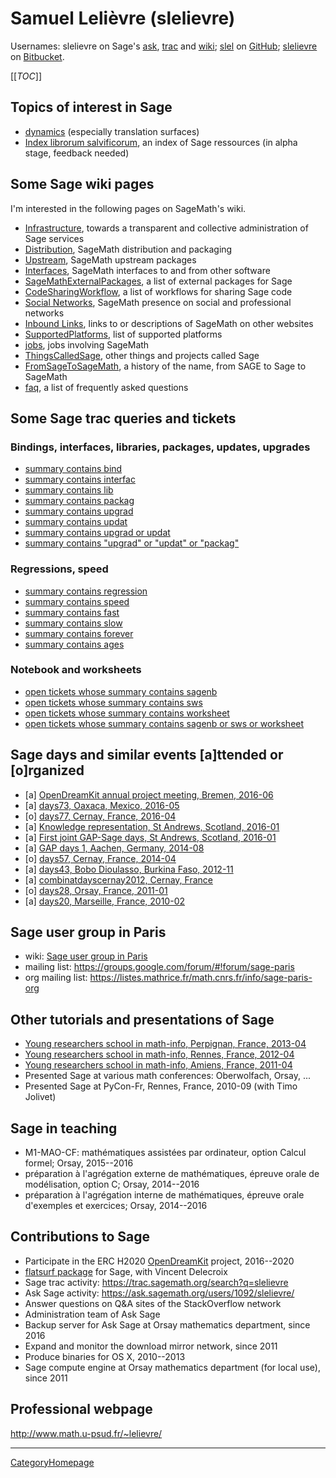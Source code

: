 

# Samuel Lelièvre (slelievre)

Usernames: slelievre on Sage's <a class="https" href="https://ask.sagemath.org">ask</a>, <a class="https" href="https://trac.sagemath.org">trac</a> and <a class="https" href="https://wiki.sagemath.org">wiki</a>; <a class="https" href="https://github.com/slel">slel</a> on <a class="https" href="https://github.com/">GitHub</a>; <a class="https" href="https://bitbucket.org/slelievre/">slelievre</a> on <a class="https" href="https://bitbucket.org/">Bitbucket</a>. 

[[_TOC_]] 


## Topics of interest in Sage

   * <a href="/dynamics">dynamics</a> (especially translation surfaces) 
   * <a class="https" href="https://sageindex.lipn.univ-paris13.fr/">Index librorum salvificorum</a>, an index of Sage ressources (in alpha stage, feedback needed) 

## Some Sage wiki pages

I'm interested in the following pages on SageMath's wiki. 

   * <a href="/Infrastructure">Infrastructure</a>, towards a transparent and collective administration of Sage services 
   * <a href="/Distribution">Distribution</a>, SageMath distribution and packaging 
   * <a href="/Upstream">Upstream</a>, SageMath upstream packages 
   * <a href="/Interfaces">Interfaces</a>, SageMath interfaces to and from other software 
   * <a href="/SageMathExternalPackages">SageMathExternalPackages</a>, a list of external packages for Sage 
   * <a href="/CodeSharingWorkflow">CodeSharingWorkflow</a>, a list of workflows for sharing Sage code 
   * <a href="/Social%20Networks">Social Networks</a>, SageMath presence on social and professional networks 
   * <a href="/Inbound%20Links">Inbound Links</a>, links to or descriptions of SageMath on other websites 
   * <a href="/SupportedPlatforms">SupportedPlatforms</a>, list of supported platforms 
   * <a href="/jobs">jobs</a>, jobs involving SageMath 
   * <a href="/ThingsCalledSage">ThingsCalledSage</a>, other things and projects called Sage 
   * <a href="/FromSageToSageMath">FromSageToSageMath</a>, a history of the name, from SAGE to Sage to SageMath 
   * <a href="/faq">faq</a>, a list of frequently asked questions 

## Some Sage trac queries and tickets


### Bindings, interfaces, libraries, packages, updates, upgrades

   * <a class="https" href="https://trac.sagemath.org/query?summary=~bind&amp;page=2&amp;desc=1&amp;order=status">summary contains bind</a> 
   * <a class="https" href="https://trac.sagemath.org/query?summary=~interfac&amp;desc=1&amp;order=status">summary contains interfac</a> 
   * <a class="https" href="https://trac.sagemath.org/query?summary=~lib&amp;desc=1&amp;order=status">summary contains lib</a> 
   * <a class="https" href="https://trac.sagemath.org/query?summary=~packag&amp;desc=1&amp;order=status">summary contains packag</a> 
   * <a class="https" href="https://trac.sagemath.org/query?summary=~upgrad&amp;desc=1&amp;order=status">summary contains upgrad</a> 
   * <a class="https" href="https://trac.sagemath.org/query?summary=~updat&amp;desc=1&amp;order=status">summary contains updat</a> 
   * <a class="https" href="https://trac.sagemath.org/query?summary=~upgrad&amp;or&amp;summary=~updat&amp;desc=1&amp;order=status">summary contains upgrad or updat</a> 
   * <a class="https" href="https://trac.sagemath.org/query?summary=~upgrad&amp;or&amp;summary=~updat&amp;or&amp;summary=~packag&amp;desc=1&amp;order=status">summary contains "upgrad" or "updat" or "packag"</a> 

### Regressions, speed

   * <a class="https" href="https://trac.sagemath.org/query?summary=~regression&amp;desc=1&amp;order=status">summary contains regression</a> 
   * <a class="https" href="https://trac.sagemath.org/query?summary=~speed&amp;desc=1&amp;order=status">summary contains speed</a> 
   * <a class="https" href="https://trac.sagemath.org/query?summary=~fast&amp;desc=1&amp;order=status">summary contains fast</a> 
   * <a class="https" href="https://trac.sagemath.org/query?summary=~slow&amp;desc=1&amp;order=status">summary contains slow</a> 
   * <a class="https" href="https://trac.sagemath.org/query?summary=~forever&amp;desc=1&amp;order=status">summary contains forever</a> 
   * <a class="https" href="https://trac.sagemath.org/query?summary=~+ages&amp;desc=1&amp;order=status">summary contains ages</a> 

### Notebook and worksheets

   * <a class="https" href="https://trac.sagemath.org/query?order=id&amp;desc=1&amp;status=!closed&amp;summary=~sagenb">open tickets whose summary contains sagenb</a> 
   * <a class="https" href="https://trac.sagemath.org/query?order=id&amp;desc=1&amp;status=!closed&amp;summary=~sws">open tickets whose summary contains sws</a> 
   * <a class="https" href="https://trac.sagemath.org/query?order=id&amp;desc=1&amp;status=!closed&amp;summary=~worksheet">open tickets whose summary contains worksheet</a> 
   * <a class="https" href="https://trac.sagemath.org/query?order=id&amp;desc=1&amp;status=!closed&amp;summary=~sagenb&amp;summary=~sws&amp;summary=~worksheet">open tickets whose summary contains sagenb or sws or worksheet</a> 

## Sage days and similar events [a]ttended or [o]rganized

   * [a] <a class="http" href="http://opendreamkit.org/meetings/2016-06-27-Bremen/">OpenDreamKit annual project meeting, Bremen, 2016-06</a> 
   * [a] <a href="/days73">days73, Oaxaca, Mexico, 2016-05</a> 
   * [o] <a href="/days77">days77, Cernay, France, 2016-04</a> 
   * [a] <a class="http" href="http://opendreamkit.org/2015/12/08/WP6StAndrewsMeeting/">Knowledge representation, St Andrews, Scotland, 2016-01</a> 
   * [a] <a class="http" href="http://gapdays.de/gap-sage-days2016/">First joint GAP-Sage days, St Andrews, Scotland, 2016-01</a> 
   * [a] <a class="http" href="http://gapdays.de/gapdays2014/">GAP days 1, Aachen, Germany, 2014-08</a> 
   * [o] <a href="/days57">days57, Cernay, France, 2014-04</a> 
   * [a] <a href="/Sage%20Days%20Bobo%202012">days43, Bobo Dioulasso, Burkina Faso, 2012-11</a> 
   * [a] <a href="/combinat/SageCombinatDaysCernay2012">combinatdayscernay2012, Cernay, France</a> 
   * [o] <a href="/days28">days28, Orsay, France, 2011-01</a> 
   * [a] <a href="/daysmarseille">days20, Marseille, France, 2010-02</a> 

## Sage user group in Paris

   * wiki: <a href="/GroupeUtilisateursParis">Sage user group in Paris</a> 
   * mailing list: <a href="https://groups.google.com/forum/#!forum/sage-paris">https://groups.google.com/forum/#!forum/sage-paris</a> 
   * org mailing list: <a href="https://listes.mathrice.fr/math.cnrs.fr/info/sage-paris-org">https://listes.mathrice.fr/math.cnrs.fr/info/sage-paris-org</a> 

## Other tutorials and presentations of Sage

   * <a class="http" href="http://ejcim2013.univ-perp.fr/">Young researchers school in math-info, Perpignan, France, 2013-04</a> 
   * <a class="http" href="http://ejcim2012.irisa.fr">Young researchers school in math-info, Rennes, France, 2012-04</a> 
   * <a class="http" href="http://home.mis.u-picardie.fr/~leve/ejc2011/">Young researchers school in math-info, Amiens, France, 2011-04</a> 
   * Presented Sage at various math conferences: Oberwolfach, Orsay, ... 
   * Presented Sage at PyCon-Fr, Rennes, France, 2010-09 (with Timo Jolivet) 

## Sage in teaching

   * M1-MAO-CF: mathématiques assistées par ordinateur, option Calcul formel; Orsay, 2015--2016 
   * préparation à l'agrégation externe de mathématiques, épreuve orale de modélisation, option C; Orsay, 2014--2016 
   * préparation à l'agrégation interne de mathématiques, épreuve orale d'exemples et exercices; Orsay, 2014--2016 

## Contributions to Sage

   * Participate in the ERC H2020 <a class="http" href="http://opendreamkit.org/">OpenDreamKit</a> project, 2016--2020 
   * <a class="http" href="http://www.labri.fr/perso/vdelecro/flatsurf.html">flatsurf package</a> for Sage, with Vincent Delecroix 
   * Sage trac activity: <a href="https://trac.sagemath.org/search?q=slelievre">https://trac.sagemath.org/search?q=slelievre</a> 
   * Ask Sage activity: <a href="https://ask.sagemath.org/users/1092/slelievre/">https://ask.sagemath.org/users/1092/slelievre/</a> 
   * Answer questions on Q&A sites of the StackOverflow network 
   * Administration team of Ask Sage 
   * Backup server for Ask Sage at Orsay mathematics department, since 2016 
   * Expand and monitor the download mirror network, since 2011 
   * Produce binaries for OS X, 2010--2013 
   * Sage compute engine at Orsay mathematics department (for local use), since 2011 

## Professional webpage

<a href="http://www.math.u-psud.fr/~lelievre/">http://www.math.u-psud.fr/~lelievre/</a> 



---

 <a href="/CategoryHomepage">CategoryHomepage</a> 
